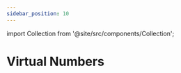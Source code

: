 ```yaml
---
sidebar_position: 10
---
```



import Collection from '@site/src/components/Collection';

# Virtual Numbers

<Collection record="vns" collection="core" />


